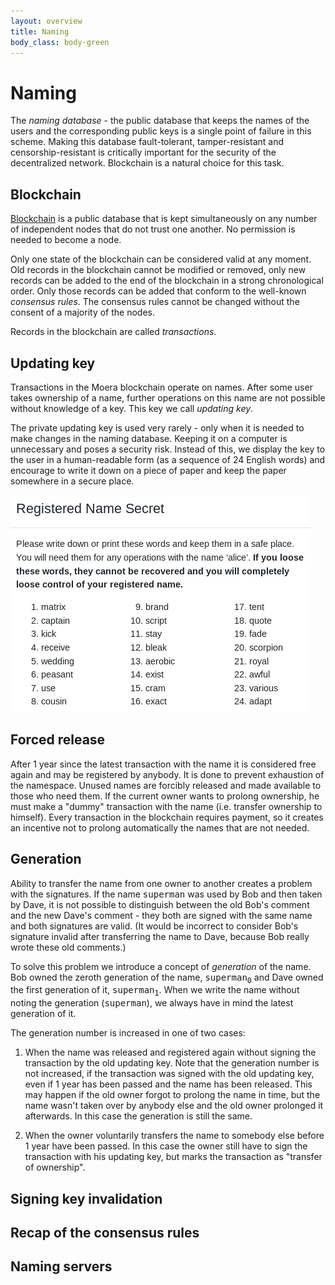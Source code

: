 ```yaml
---
layout: overview
title: Naming
body_class: body-green
---
```


# Naming

The *naming database* - the public database that keeps the names of the
users and the corresponding public keys is a single point of failure in
this scheme. Making this database fault-tolerant, tamper-resistant and
censorship-resistant is critically important for the security of the
decentralized network. Blockchain is a natural choice for this task.

## Blockchain

[Blockchain][1] is a public database that is kept simultaneously on any
number of independent nodes that do not trust one another. No permission
is needed to become a node.
 
Only one state of the blockchain can be considered valid at any moment.
Old records in the blockchain cannot be modified or removed, only new
records can be added to the end of the blockchain in a strong
chronological order. Only those records can be added that conform to the
well-known *consensus rules*. The consensus rules cannot be changed
without the consent of a majority of the nodes.

Records in the blockchain are called *transactions*. 

## Updating key

Transactions in the Moera blockchain operate on names. After some user
takes ownership of a name, further operations on this name are not
possible without knowledge of a key. This key we call *updating key*.

The private updating key is used very rarely - only when it is needed to
make changes in the naming database. Keeping it on a computer is
unnecessary and poses a security risk. Instead of this, we display the
key to the user in a human-readable form (as a sequence of 24 English
words) and encourage to write it down on a piece of paper and keep the
paper somewhere in a secure place.

![Updating key in a human-readable form][2]

## Forced release

After 1 year since the latest transaction with the name it is considered
free again and may be registered by anybody. It is done to prevent
exhaustion of the namespace. Unused names are forcibly released and made
available to those who need them. If the current owner wants to prolong
ownership, he must make a "dummy" transaction with the name (i.e.
transfer ownership to himself). Every transaction in the blockchain
requires payment, so it creates an incentive not to prolong
automatically the names that are not needed.

## Generation

Ability to transfer the name from one owner to another creates a problem
with the signatures. If the name <tt>superman</tt> was used by Bob and
then taken by Dave, it is not possible to distinguish between the old
Bob's comment and the new Dave's comment - they both are signed with the
same name and both signatures are valid. (It would be incorrect to
consider Bob's signature invalid after transferring the name to Dave,
because Bob really wrote these old comments.)

To solve this problem we introduce a concept of *generation* of the
name. Bob owned the zeroth generation of the name,
<tt>superman<sub>0</sub></tt> and Dave owned the first generation of it,
<tt>superman<sub>1</sub></tt>. When we write the name without noting the
generation (<tt>superman</tt>), we always have in mind the latest
generation of it.

The generation number is increased in one of two cases:

1. When the name was released and registered again without signing the
   transaction by the old updating key. Note that the generation number
   is not increased, if the transaction was signed with the old updating
   key, even if 1 year has been passed and the name has been released.
   This may happen if the old owner forgot to prolong the name in time,
   but the name wasn't taken over by anybody else and the old owner
   prolonged it afterwards. In this case the generation is still the
   same.

2. When the owner voluntarily transfers the name to somebody else before
   1 year have been passed. In this case the owner still have to sign
   the transaction with his updating key, but marks the transaction as
   "transfer of ownership".

## Signing key invalidation

## Recap of the consensus rules

## Naming servers 

[1]: https://www.coindesk.com/information/what-is-blockchain-technology
[2]: /assets/images/Updating-Key-Words.png
